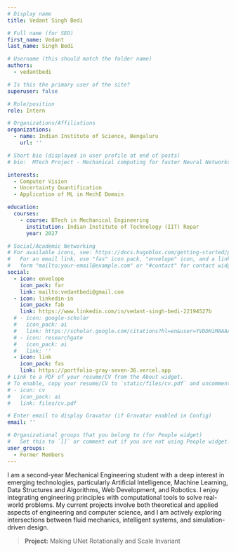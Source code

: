 ```yaml
---
# Display name
title: Vedant Singh Bedi

# Full name (for SEO)
first_name: Vedant
last_name: Singh Bedi

# Username (this should match the folder name)
authors:
  - vedantbedi

# Is this the primary user of the site?
superuser: false

# Role/position
role: Intern

# Organizations/Affiliations
organizations:
  - name: Indian Institute of Science, Bengaluru
    url: ''

# Short bio (displayed in user profile at end of posts)
# bio:  MTech Project - Mechanical computing for faster Neural Networks

interests:
  - Computer Vision
  - Uncertainty Quantification
  - Application of ML in MechE Domain

education:
  courses:
    - course: BTech in Mechanical Engineering
      institution: Indian Institute of Technology (IIT) Ropar
      year: 2027

# Social/Academic Networking
# For available icons, see: https://docs.hugoblox.com/getting-started/page-builder/#icons
#   For an email link, use "fas" icon pack, "envelope" icon, and a link in the
#   form "mailto:your-email@example.com" or "#contact" for contact widget.
social:
  - icon: envelope
    icon_pack: far
    link: mailto:vedantbedi@gmail.com
  - icon: linkedin-in
    icon_pack: fab
    link: https://www.linkedin.com/in/vedant-singh-bedi-22194527b
  # - icon: google-scholar
  #   icon_pack: ai
  #   link: https://scholar.google.com/citations?hl=en&user=YVDDHiMAAAAJ
  # - icon: researchgate
  #   icon_pack: ai
  #   link: ''
  - icon: link
    icon_pack: fas
    link: https://portfolio-gray-seven-36.vercel.app
# Link to a PDF of your resume/CV from the About widget.
# To enable, copy your resume/CV to `static/files/cv.pdf` and uncomment the lines below.
# - icon: cv
#   icon_pack: ai
#   link: files/cv.pdf

# Enter email to display Gravatar (if Gravatar enabled in Config)
email: ''

# Organizational groups that you belong to (for People widget)
#   Set this to `[]` or comment out if you are not using People widget.
user_groups:
  - Former Members
---
```

I am a second-year Mechanical Engineering student with a deep interest in emerging technologies, particularly Artificial Intelligence, Machine Learning, Data Structures and Algorithms, Web Development, and Robotics. I enjoy integrating engineering principles with computational tools to solve real-world problems. My current projects involve both theoretical and applied aspects of engineering and computer science, and I am actively exploring intersections between fluid mechanics, intelligent systems, and simulation-driven design.

> **Project:** Making UNet Rotationally and Scale Invariant

